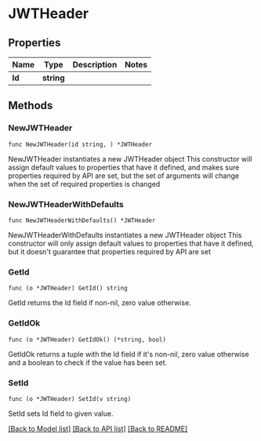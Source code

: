 # JWTHeader

## Properties

Name | Type | Description | Notes
------------ | ------------- | ------------- | -------------
**Id** | **string** |  | 

## Methods

### NewJWTHeader

`func NewJWTHeader(id string, ) *JWTHeader`

NewJWTHeader instantiates a new JWTHeader object
This constructor will assign default values to properties that have it defined,
and makes sure properties required by API are set, but the set of arguments
will change when the set of required properties is changed

### NewJWTHeaderWithDefaults

`func NewJWTHeaderWithDefaults() *JWTHeader`

NewJWTHeaderWithDefaults instantiates a new JWTHeader object
This constructor will only assign default values to properties that have it defined,
but it doesn't guarantee that properties required by API are set

### GetId

`func (o *JWTHeader) GetId() string`

GetId returns the Id field if non-nil, zero value otherwise.

### GetIdOk

`func (o *JWTHeader) GetIdOk() (*string, bool)`

GetIdOk returns a tuple with the Id field if it's non-nil, zero value otherwise
and a boolean to check if the value has been set.

### SetId

`func (o *JWTHeader) SetId(v string)`

SetId sets Id field to given value.



[[Back to Model list]](../README.md#documentation-for-models) [[Back to API list]](../README.md#documentation-for-api-endpoints) [[Back to README]](../README.md)



